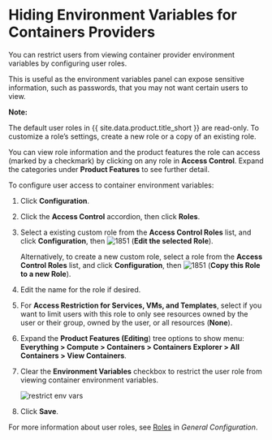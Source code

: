 # Hiding Environment Variables for Containers Providers

You can restrict users from viewing container provider environment
variables by configuring user roles.

This is useful as the environment variables panel can expose sensitive
information, such as passwords, that you may not want certain users to
view.

**Note:**

The default user roles in {{ site.data.product.title_short }} are read-only. To customize a role’s settings, create a new role or a copy of an existing
role.

You can view role information and the product features the role can access (marked by a checkmark) by clicking on any role in **Access Control**. Expand the categories under **Product Features** to see further detail.

To configure user access to container environment variables:

1.  Click **Configuration**.

2.  Click the **Access Control** accordion, then click **Roles**.

3.  Select a existing custom role from the **Access Control Roles** list, and click **Configuration**, then ![1851](../images/1851.png) (**Edit the selected Role**).

    Alternatively, to create a new custom role, select a role from the **Access Control Roles** list, and click **Configuration**, then ![1851](../images/1851.png) (**Copy this Role to a new Role**).

4.  Edit the name for the role if desired.

5.  For **Access Restriction for Services, VMs, and Templates**, select if you want to limit users with this role to only see resources owned by the user or their group, owned by the user, or all resources (**None**).

6.  Expand the **Product Features (Editing**) tree options to show menu: **Everything > Compute > Containers > Containers Explorer > All Containers > View Containers**.

7.  Clear the **Environment Variables** checkbox to restrict the user role from viewing container environment variables.

    ![restrict env vars](../images/restrict_env_vars.png)

8.  Click **Save**.

For more information about user roles, see [Roles](../general_configuration/index.html#roles) in *General Configuration*.
